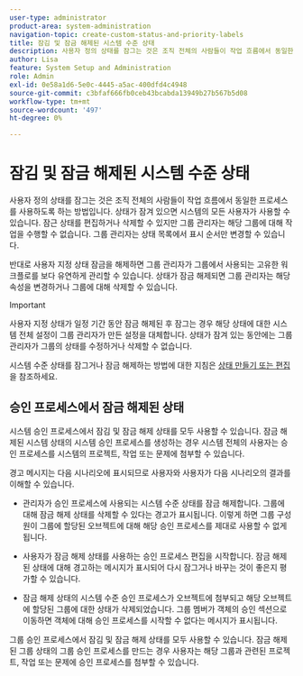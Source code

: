 ```yaml
---
user-type: administrator
product-area: system-administration
navigation-topic: create-custom-status-and-priority-labels
title: 잠김 및 잠금 해제된 시스템 수준 상태
description: 사용자 정의 상태를 잠그는 것은 조직 전체의 사람들이 작업 흐름에서 동일한 프로세스를 사용하도록 하는 방법입니다. 상태가 잠겨 있으면 시스템의 모든 사용자가 사용할 수 있습니다. 편집하거나 삭제할 수는 있지만 그룹 관리자는 해당 그룹에 대해 이를 수행할 수 없습니다. 반대로 사용자 지정 상태 잠금을 해제하면 그룹 관리자가 그룹에서 사용되는 고유한 워크플로를 보다 유연하게 관리할 수 있습니다. 잠금 해제된 상태의 속성을 변경하거나 해당 그룹에 대해 삭제할 수 있습니다.
author: Lisa
feature: System Setup and Administration
role: Admin
exl-id: 0e58a1d6-5e0c-4445-a5ac-400dfd4c4948
source-git-commit: c3bfaf666fb0ceb43bcabda13949b27b567b5d08
workflow-type: tm+mt
source-wordcount: '497'
ht-degree: 0%

---
```


# 잠김 및 잠금 해제된 시스템 수준 상태

사용자 정의 상태를 잠그는 것은 조직 전체의 사람들이 작업 흐름에서 동일한 프로세스를 사용하도록 하는 방법입니다. 상태가 잠겨 있으면 시스템의 모든 사용자가 사용할 수 있습니다. 잠근 상태를 편집하거나 삭제할 수 있지만 그룹 관리자는 해당 그룹에 대해 작업을 수행할 수 없습니다. 그룹 관리자는 상태 목록에서 표시 순서만 변경할 수 있습니다.

반대로 사용자 지정 상태 잠금을 해제하면 그룹 관리자가 그룹에서 사용되는 고유한 워크플로를 보다 유연하게 관리할 수 있습니다. 상태가 잠금 해제되면 그룹 관리자는 해당 속성을 변경하거나 그룹에 대해 삭제할 수 있습니다.

>[!IMPORTANT]
>
>사용자 지정 상태가 일정 기간 동안 잠금 해제된 후 잠그는 경우 해당 상태에 대한 시스템 전체 설정이 그룹 관리자가 만든 설정을 대체합니다. 상태가 잠겨 있는 동안에는 그룹 관리자가 그룹의 상태를 수정하거나 삭제할 수 없습니다.

시스템 수준 상태를 잠그거나 잠금 해제하는 방법에 대한 지침은 [상태 만들기 또는 편집](../../../administration-and-setup/customize-workfront/creating-custom-status-and-priority-labels/create-or-edit-a-status.md)을 참조하세요.

## 승인 프로세스에서 잠금 해제된 상태

시스템 승인 프로세스에서 잠김 및 잠금 해제 상태를 모두 사용할 수 있습니다. 잠금 해제된 시스템 상태의 시스템 승인 프로세스를 생성하는 경우 시스템 전체의 사용자는 승인 프로세스를 시스템의 프로젝트, 작업 또는 문제에 첨부할 수 있습니다.

경고 메시지는 다음 시나리오에 표시되므로 사용자와 사용자가 다음 시나리오의 결과를 이해할 수 있습니다.

* 관리자가 승인 프로세스에 사용되는 시스템 수준 상태를 잠금 해제합니다. 그룹에 대해 잠금 해제 상태를 삭제할 수 있다는 경고가 표시됩니다. 이렇게 하면 그룹 구성원이 그룹에 할당된 오브젝트에 대해 해당 승인 프로세스를 제대로 사용할 수 없게 됩니다.

* 사용자가 잠금 해제 상태를 사용하는 승인 프로세스 편집을 시작합니다. 잠금 해제된 상태에 대해 경고하는 메시지가 표시되어 다시 잠그거나 바꾸는 것이 좋은지 평가할 수 있습니다.

* 잠금 해제 상태의 시스템 수준 승인 프로세스가 오브젝트에 첨부되고 해당 오브젝트에 할당된 그룹에 대한 상태가 삭제되었습니다. 그룹 멤버가 객체의 승인 섹션으로 이동하면 객체에 대해 승인 프로세스를 시작할 수 없다는 메시지가 표시됩니다.

그룹 승인 프로세스에서 잠김 및 잠금 해제 상태를 모두 사용할 수 있습니다. 잠금 해제된 그룹 상태의 그룹 승인 프로세스를 만드는 경우 사용자는 해당 그룹과 관련된 프로젝트, 작업 또는 문제에 승인 프로세스를 첨부할 수 있습니다.